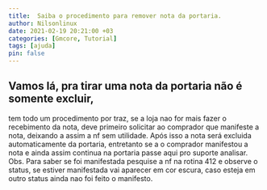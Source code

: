 ```yaml
---
title:  Saiba o procedimento para remover nota da portaria.
author: Nilsonlinux
date: 2021-02-19 20:21:00 +03
categories: [Gmcore, Tutorial]
tags: [ajuda]
pin: false
---
```



## Vamos lá, pra tirar uma nota da portaria não é somente excluir,
tem todo um procedimento por traz, se a loja nao for mais fazer o recebimento da nota, 
deve primeiro solicitar ao comprador que manifeste a nota, deixando a assim a nf sem utilidade.
Após isso a nota será excluida automaticamente da portaria, 
entretanto se a o comprador manifestou a nota e ainda assim continua na portaria 
passe aqui pro suporte analisar. Obs. Para saber se foi manifestada pesquise a nf na rotina 412 e observe o status, 
se estiver manifestada vai aparecer em cor escura, caso esteja em outro status ainda nao foi feito o manifesto.
